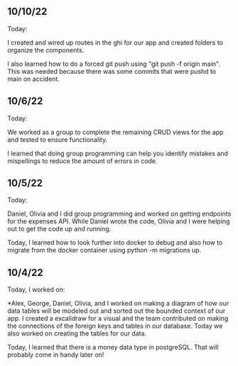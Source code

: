 ## 10/10/22
Today:

I created and wired up routes in the ghi for our app and created folders to organize the components.

I also learned how to do a forced git push using "git push -f origin main". This was needed because there was some commits that were pushd to main on accident.

## 10/6/22
Today:

We worked as a group to complete the remaining CRUD views for the app and tested to ensure functionality. 

I learned that doing group programming can help you identify mistakes and mispellings to reduce the amount of errors in code.

## 10/5/22
Today:

Daniel, Olivia and I did group programming and worked on getting endpoints for the expenses API. While Daniel wrote the code, Olivia and I were helping out to get the code up and running. 

Today, I learned how to look further into docker to debug and also how to migrate from the docker container using python -m migrations up.

## 10/4/22
Today, I worked on:

*Alex, George, Daniel, Olivia, and I worked on making a diagram of how
 our data tables will be modeled out and sorted out the bounded context
 of our app. I created a excalidraw for a visual and the team contributed
 on making the connections of the foreign keys and tables in our database.
 Today we also worked on creating the tables for our data.

Today, I learned that there is a money data type in postgreSQL. That will probably come in handy later on!

